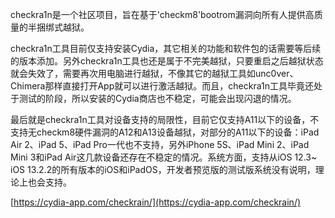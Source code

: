 checkra1n是一个社区项目，旨在基于'checkm8'bootrom漏洞向所有人提供高质量的半捆绑式越狱。

checkra1n工具目前仅支持安装Cydia，其它相关的功能和软件包的话需要等后续的版本添加。另外checkra1n工具也还是属于不完美越狱，只要重启之后越狱状态就会失效了，需要再次用电脑进行越狱，不像其它的越狱工具如unc0ver、Chimera那样直接打开App就可以进行激活越狱。而且，checkra1n工具毕竟还处于测试的阶段，所以安装的Cydia商店也不稳定，可能会出现闪退的情况。

最后就是checkra1n工具对设备支持的局限性，目前它仅支持A11以下的设备，不支持无checkm8硬件漏洞的A12和A13设备越狱，对部分的A11以下的设备：iPad Air 2、iPad 5、iPad Pro一代也不支持，另外iPhone 5S、iPad Mini 2、iPad Mini 3和iPad Air这几款设备还存在不稳定的情况。系统方面，支持从iOS 12.3~ iOS 13.2.2的所有版本的iOS和iPadOS，开发者预览版的测试版系统没有说明，理论上也会支持。

[https://cydia-app.com/checkrain/](https://cydia-app.com/checkrain/)
 